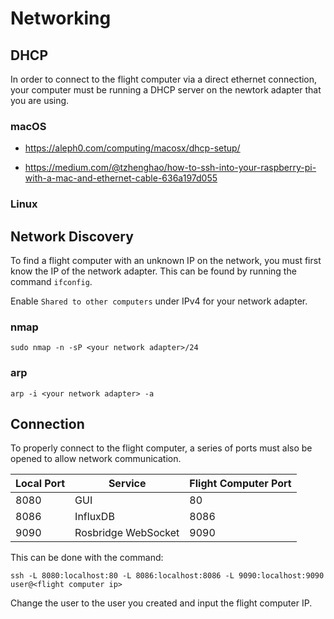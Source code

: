 # Networking

## DHCP

In order to connect to the flight computer via a direct ethernet connection, your computer must be running a DHCP server on the newtork adapter that you are using.

### macOS

 - https://aleph0.com/computing/macosx/dhcp-setup/

 - https://medium.com/@tzhenghao/how-to-ssh-into-your-raspberry-pi-with-a-mac-and-ethernet-cable-636a197d055

### Linux

## Network Discovery

To find a flight computer with an unknown IP on the network, you must first know the IP of the network adapter. This can be found by running the command `ifconfig`.

Enable `Shared to other computers` under IPv4 for your network adapter.

### nmap

```
sudo nmap -n -sP <your network adapter>/24
```

### arp

```
arp -i <your network adapter> -a
```

## Connection

To properly connect to the flight computer, a series of ports must also be opened to allow network communication.

Local Port | Service | Flight Computer Port
---------- | ------- | --------------------
8080 | GUI | 80
8086 | InfluxDB | 8086
9090 | Rosbridge WebSocket | 9090

This can be done with the command:

```
ssh -L 8080:localhost:80 -L 8086:localhost:8086 -L 9090:localhost:9090 user@<flight computer ip>
```
Change the user to the user you created and input the flight computer IP.
